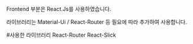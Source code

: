 Frontend 부분은 React.Js를 사용하였습니다.

라이브러리는 Material-Ui / React-Router 등 필요에 따라 추가하여 사용합니다.

#사용한 라이브러리
React-Router
React-Slick
